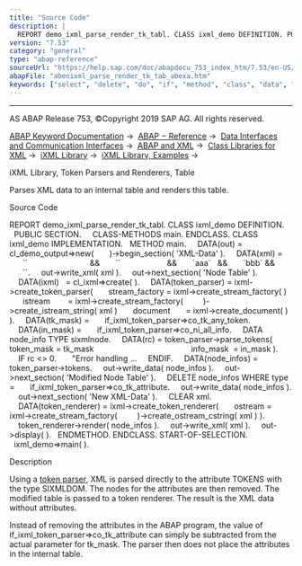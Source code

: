 ```yaml
---
title: "Source Code"
description: |
  REPORT demo_ixml_parse_render_tk_tabl. CLASS ixml_demo DEFINITION. PUBLIC SECTION. CLASS-METHODS main. ENDCLASS. CLASS ixml_demo IMPLEMENTATION. METHOD main. DATA(out) = cl_demo_output=>new( )->begin_section( 'XML-Data' ). DATA(xml) = `<texts>`                            && `<!-- texts
version: "7.53"
category: "general"
type: "abap-reference"
sourceUrl: "https://help.sap.com/doc/abapdocu_753_index_htm/7.53/en-US/abenixml_parse_render_tk_tab_abexa.htm"
abapFile: "abenixml_parse_render_tk_tab_abexa.htm"
keywords: ["select", "delete", "do", "if", "method", "class", "data", "internal-table", "abenixml", "parse", "render", "tab", "abexa"]
---
```


* * *

AS ABAP Release 753, ©Copyright 2019 SAP AG. All rights reserved.

[ABAP Keyword Documentation](https://help.sap.com/doc/abapdocu_753_index_htm/7.53/en-US/abenabap.htm) →  [ABAP − Reference](https://help.sap.com/doc/abapdocu_753_index_htm/7.53/en-US/abenabap_reference.htm) →  [Data Interfaces and Communication Interfaces](https://help.sap.com/doc/abapdocu_753_index_htm/7.53/en-US/abenabap_data_communication.htm) →  [ABAP and XML](https://help.sap.com/doc/abapdocu_753_index_htm/7.53/en-US/abenabap_xml.htm) →  [Class Libraries for XML](https://help.sap.com/doc/abapdocu_753_index_htm/7.53/en-US/abenabap_xml_libs.htm) →  [iXML Library](https://help.sap.com/doc/abapdocu_753_index_htm/7.53/en-US/abenabap_ixml_lib.htm) →  [iXML Library, Examples](https://help.sap.com/doc/abapdocu_753_index_htm/7.53/en-US/abenabap_ixml_lib_abexas.htm) → 

iXML Library, Token Parsers and Renderers, Table

Parses XML data to an internal table and renders this table.

Source Code

REPORT demo\_ixml\_parse\_render\_tk\_tabl.
CLASS ixml\_demo DEFINITION.
  PUBLIC SECTION.
    CLASS-METHODS main.
ENDCLASS.
CLASS ixml\_demo IMPLEMENTATION.
  METHOD main.
    DATA(out) = cl\_demo\_output=>new(
      )->begin\_section( 'XML-Data' ).
    DATA(xml) =
      \`<texts>\`                            &&
      \`<!-- texts -->\`                     &&
      \`<text1 format="bold">aaa</text1>\`   &&
      \`<text2 format="italic">bbb</text2>\` &&
      \`</texts>\`.
    out->write\_xml( xml ).
    out->next\_section( 'Node Table' ).
    DATA(ixml)   = cl\_ixml=>create( ).
    DATA(token\_parser) = ixml->create\_token\_parser(
      stream\_factory = ixml->create\_stream\_factory( )
      istream        = ixml->create\_stream\_factory(
        )->create\_istream\_string( xml )
      document       = ixml->create\_document( ) ).
    DATA(tk\_mask) =
      if\_ixml\_token\_parser=>co\_tk\_any\_token.
    DATA(in\_mask) =
      if\_ixml\_token\_parser=>co\_ni\_all\_info.
    DATA node\_info TYPE sixmlnode.
    DATA(rc) = token\_parser->parse\_tokens( token\_mask = tk\_mask
                                           info\_mask  = in\_mask ).
    IF rc <> 0.
      "Error handling ...
    ENDIF.
    DATA(node\_infos) = token\_parser->tokens.
    out->write\_data( node\_infos ).
    out->next\_section( 'Modified Node Table' ).
    DELETE node\_infos WHERE type =
      if\_ixml\_token\_parser=>co\_tk\_attribute.
    out->write\_data( node\_infos ).
    out->next\_section( 'New XML-Data' ).
    CLEAR xml.
    DATA(token\_renderer) = ixml->create\_token\_renderer(
      ostream = ixml->create\_stream\_factory(
        )->create\_ostream\_cstring( xml ) ).
    token\_renderer->render( node\_infos ).
    out->write\_xml( xml ).
    out->display( ).
  ENDMETHOD.
ENDCLASS.
START-OF-SELECTION.
  ixml\_demo=>main( ).

Description

Using a [token parser](https://help.sap.com/doc/abapdocu_753_index_htm/7.53/en-US/abenabap_ixml_lib_parse_token.htm), XML is parsed directly to the attribute TOKENS with the type SIXMLDOM. The nodes for the attributes are then removed. The modified table is passed to a token renderer. The result is the XML data without attributes.

Instead of removing the attributes in the ABAP program, the value of if\_ixml\_token\_parser=>co\_tk\_attribute can simply be subtracted from the actual parameter for tk\_mask. The parser then does not place the attributes in the internal table.